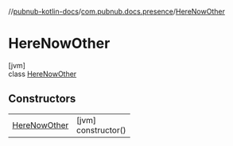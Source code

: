 //[pubnub-kotlin-docs](../../../index.md)/[com.pubnub.docs.presence](../index.md)/[HereNowOther](index.md)

# HereNowOther

[jvm]\
class [HereNowOther](index.md)

## Constructors

| | |
|---|---|
| [HereNowOther](-here-now-other.md) | [jvm]<br>constructor() |
